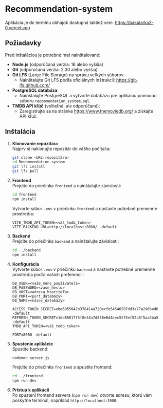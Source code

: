 # Recommendation-system
Aplikácia je do termínu obhajob dostupná taktiež sem: https://bakalarka2-0.vercel.app 

## Požiadavky
Pred inštaláciou je potrebné mať nainštalované:
- **Node.js** (odporúčaná verzia: 16 alebo vyššia)
- **Git** (odporúčaná verzia: 2.30 alebo vyššia)
- **Git LFS** (Large File Storage) na správu veľkých súborov:
  - Nainštalujte Git LFS podľa oficiálnych inštrukcií: https://git-lfs.github.com/
- **PostgreSQL databáza**
  - Nainštalujte PostgreSQL a vytvorte databázu pre aplikáciu pomocou súboru `recommendation_system.sql`.
- **TMDB API kľúč** (voliteľné, ale odporúčané):
  - Zaregistrujte sa na stránke https://www.themoviedb.org/ a získajte API kľúč. 

## Inštalácia

1. **Klonovanie repozitára**  
   Najprv si naklonujte repozitár do vášho počítača:
   ```bash
   git clone <URL-repozitára>
   cd Recommendation-system
   git lfs install
   git lfs pull
   ```

2. **Frontend**  
   Prejdite do priečinka `frontend` a nainštalujte závislosti:
   ```bash
   cd frontend
   npm install
   ```

   Vytvorte súbor `.env` v priečinku `frontend` a nastavte potrebné premenné prostredia:
   ```plaintext
   VITE_TMDB_API_TOKEN=<váš_tmdb_token>
   VITE_BACKEND_URL=http://localhost:8080/ -default
   ```


3. **Backend**  
   Prejdite do priečinka `backend` a nainštalujte závislosti:
   ```bash
   cd ../backend
   npm install
   ```

4. **Konfigurácia**  
   Vytvorte súbor `.env` v priečinku `backend` a nastavte potrebné premenné prostredia podľa vašich preferencií:
   ```plaintext
   DB_USER=<vaše_meno_používateľa> 
   DB_PASSWORD=<vaše_heslo> 
   DB_HOST=<adresa_hostiteľa> 
   DB_PORT=<port_databázy> 
   DB_NAME=<názov_databázy> 

   ACCESS_TOKEN_SECRET=ebe6955042b378414a720ecfe54540587dd3a77a290b4d856de3f03f3362ca51aa0628f4ed98396a80ddcb165900d56116e1f5d0419f8e2cd42281020acbfdd7 -default
   REFRESH_TOKEN_SECRET=1de85817f5f8e44a7d358e0d4eec52f5ef52a3f5aa4ba597a1cd6b7d62f996a34afdff24b4b5ee1fba295dc61eb32a0990389587337a927d7f5634a022a1f91d -default
   TMDB_API_TOKEN=<váš_tmdb_token>

   PORT=8080 -default
   ```

5. **Spustenie aplikácie**  
   Spustite backend:
   ```bash
   nodemon server.js
   ```
   Prejdite do priečinka `frontend` a spustite frontend:
   ```bash
   cd ../frontend
   npm run dev
   ```

6. **Prístup k aplikácii**  
   Po spustení frontend servera (`npm run dev`) otvorte adresu, ktorú vám poskytne terminál, napríklad `http://localhost:3000`.

